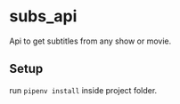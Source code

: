 # subs_api
Api to get subtitles from any show or movie.

## Setup

run `pipenv install` inside project folder.
